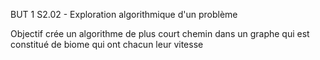 BUT 1 S2.02 - Exploration algorithmique d'un problème

Objectif crée un algorithme de plus court chemin dans un graphe qui est constitué de biome qui ont chacun leur vitesse
